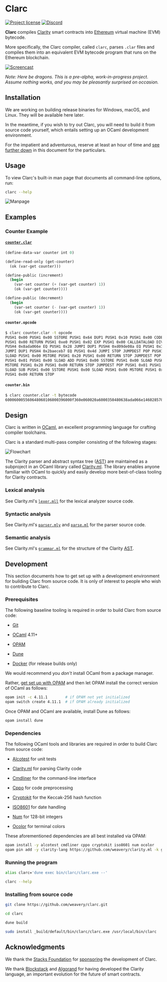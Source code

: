 # Clarc

[![Project license](https://img.shields.io/badge/license-Public%20Domain-blue.svg)](https://unlicense.org)
[![Discord](https://img.shields.io/discord/755852964513579099?label=discord)](https://discord.gg/AvHRCDa)

**Clarc** compiles [Clarity] smart contracts into [Ethereum] virtual machine
(EVM) bytecode.

More specifically, the Clarc compiler, called `clarc`, parses `.clar` files and
compiles them into an equivalent EVM bytecode program that runs on the Ethereum
blockchain.

[![Screencast](https://asciinema.org/a/365265.svg)](https://asciinema.org/a/365265)

*Note: Here be dragons. This is a pre-alpha, work-in-progress
project. Assume nothing works, and you may be pleasantly surprised on
occasion.*

## Installation

We are working on building release binaries for Windows, macOS, and Linux.
They will be available here later.

In the meantime, if you wish to try out Clarc, you will need to build it from
source code yourself, which entails setting up an OCaml development
environment.

For the impatient and adventurous, reserve at least an hour of time and
[see further down](#development) in this document for the particulars.

## Usage

To view Clarc's built-in man page that documents all command-line options, run:

```bash
clarc --help
```

![Manpage](https://github.com/weavery/clarc/blob/master/etc/manpage.jpg)

## Examples

### Counter Example

#### [`counter.clar`]

```scheme
(define-data-var counter int 0)

(define-read-only (get-counter)
  (ok (var-get counter)))

(define-public (increment)
  (begin
    (var-set counter (+ (var-get counter) 1))
    (ok (var-get counter))))

(define-public (decrement)
  (begin
    (var-set counter (- (var-get counter) 1))
    (ok (var-get counter))))
```

[`counter.clar`]: https://github.com/weavery/clarc/blob/master/etc/examples/counter.clar

#### `counter.opcode`

```bash
$ clarc counter.clar -t opcode
PUSH1 0x00 PUSH1 0x00 SSTORE PUSH1 0x64 DUP1 PUSH1 0x10 PUSH1 0x00 CODECOPY
PUSH1 0x00 RETURN PUSH1 0xe0 PUSH1 0x02 EXP PUSH1 0x00 CALLDATALOAD DIV DUP1
PUSH4 0x8ada066e EQ PUSH1 0x28 JUMPI DUP1 PUSH4 0xd09de08a EQ PUSH1 0x36
JUMPI DUP1 PUSH4 0x2baeceb7 EQ PUSH1 0x4d JUMPI STOP JUMPDEST POP PUSH1 0x00
SLOAD PUSH1 0x00 MSTORE PUSH1 0x20 PUSH1 0x00 RETURN STOP JUMPDEST POP
PUSH1 0x01 PUSH1 0x00 SLOAD ADD PUSH1 0x00 SSTORE PUSH1 0x00 SLOAD PUSH1 0x00
MSTORE PUSH1 0x20 PUSH1 0x00 RETURN STOP JUMPDEST POP PUSH1 0x01 PUSH1 0x00
SLOAD SUB PUSH1 0x00 SSTORE PUSH1 0x00 SLOAD PUSH1 0x00 MSTORE PUSH1 0x20
PUSH1 0x00 RETURN STOP
```

#### `counter.bin`

```bash
$ clarc counter.clar -t bytecode
600060005560648060106000396000f360e060020a6000350480638ada066e146028578063d09de08a1460365780632baeceb714604d57005b5060005460005260206000f3005b5060016000540160005560005460005260206000f3005b5060016000540360005560005460005260206000f300
```

## Design

Clarc is written in [OCaml], an excellent programming language for crafting
compiler toolchains.

Clarc is a standard multi-pass compiler consisting of the following stages:

![Flowchart](https://github.com/weavery/clarc/blob/master/etc/flowchart.png)

The Clarity parser and abstract syntax tree ([AST]) are maintained as a
subproject in an OCaml library called [Clarity.ml]. The library enables anyone
familiar with OCaml to quickly and easily develop more best-of-class tooling
for Clarity contracts.

### Lexical analysis

See Clarity.ml's [`lexer.mll`] for the lexical analyzer source code.

[`lexer.mll`]: https://github.com/weavery/clarity.ml/blob/master/src/lexer.mll

### Syntactic analysis

See Clarity.ml's [`parser.mly`] and [`parse.ml`] for the parser source code.

[`parse.ml`]:   https://github.com/weavery/clarity.ml/blob/master/src/parse.ml
[`parser.mly`]: https://github.com/weavery/clarity.ml/blob/master/src/parser.mly

### Semantic analysis

See Clarity.ml's [`grammar.ml`] for the structure of the Clarity [AST].

[`grammar.ml`]: https://github.com/weavery/clarity.ml/blob/master/src/grammar.ml

## Development

This section documents how to get set up with a development environment for
building Clarc from source code. It is only of interest to people who wish to
contribute to Clarc.

### Prerequisites

The following baseline tooling is required in order to build Clarc from source
code:

- [Git](https://git-scm.com/downloads)

- [OCaml] 4.11+

- [OPAM](https://opam.ocaml.org)

- [Dune](https://dune.build)

- [Docker](https://docs.docker.com/get-docker/) (for release builds only)

We would recommend you *don't* install OCaml from a package manager.

Rather, [get set up with OPAM](https://opam.ocaml.org/doc/Install.html) and
then let OPAM install the correct version of OCaml as follows:

```bash
opam init -c 4.11.1        # if OPAM not yet initialized
opam switch create 4.11.1  # if OPAM already initialized
```

Once OPAM and OCaml are available, install Dune as follows:

```bash
opam install dune
```

### Dependencies

The following OCaml tools and libraries are required in order to build
Clarc from source code:

- [Alcotest](https://opam.ocaml.org/packages/alcotest/)
  for unit tests

- [Clarity.ml] for parsing Clarity code

- [Cmdliner](https://opam.ocaml.org/packages/cmdliner/)
  for the command-line interface

- [Cppo](https://opam.ocaml.org/packages/cppo/)
  for code preprocessing

- [Cryptokit](https://opam.ocaml.org/packages/cryptokit/)
  for the Keccak-256 hash function

- [ISO8601](https://opam.ocaml.org/packages/ISO8601/)
  for date handling

- [Num](https://opam.ocaml.org/packages/num/)
  for 128-bit integers

- [Ocolor](https://opam.ocaml.org/packages/ocolor/)
  for terminal colors

These aforementioned dependencies are all best installed via OPAM:

```bash
opam install -y alcotest cmdliner cppo cryptokit iso8601 num ocolor
opam pin add -y clarity-lang https://github.com/weavery/clarity.ml -k git
```

### Running the program

```bash
alias clarc='dune exec bin/clarc/clarc.exe --'

clarc --help
```

### Installing from source code

```bash
git clone https://github.com/weavery/clarc.git

cd clarc

dune build

sudo install _build/default/bin/clarc/clarc.exe /usr/local/bin/clarc
```

## Acknowledgments

We thank the [Stacks Foundation] for [sponsoring] the development of Clarc.

We thank [Blockstack] and [Algorand] for having developed the Clarity language,
an important evolution for the future of smart contracts.

[Algorand]:          https://algorand.com
[AST]:               https://en.wikipedia.org/wiki/Abstract_syntax_tree
[Blockstack]:        https://blockstack.org
[Clarity]:           https://clarity-lang.org
[Clarity.js]:        https://github.com/weavery/clarity.js
[Clarity.ml]:        https://github.com/weavery/clarity.ml
[Ethereum]:          https://ethereum.org
[IR]:                https://en.wikipedia.org/wiki/Intermediate_representation
[OCaml]:             https://ocaml.org
[sponsoring]:        https://github.com/stacksgov/Stacks-Grants/issues/16
[Stacks Foundation]: https://stacks.org
